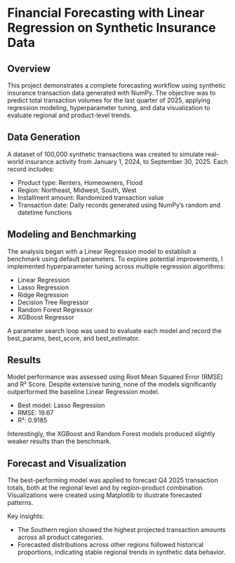 # Financial Forecasting with Linear Regression on Synthetic Insurance Data
## Overview

This project demonstrates a complete forecasting workflow using synthetic insurance transaction data generated with NumPy.
The objective was to predict total transaction volumes for the last quarter of 2025, applying regression modeling, hyperparameter tuning, and data visualization to evaluate regional and product-level trends.

## Data Generation

A dataset of 100,000 synthetic transactions was created to simulate real-world insurance activity from January 1, 2024, to September 30, 2025.
Each record includes:

* Product type: Renters, Homeowners, Flood
* Region: Northeast, Midwest, South, West
* Installment amount: Randomized transaction value
* Transaction date: Daily records generated using NumPy’s random and datetime functions

## Modeling and Benchmarking

The analysis began with a Linear Regression model to establish a benchmark using default parameters.
To explore potential improvements, I implemented hyperparameter tuning across multiple regression algorithms:

* Linear Regression
* Lasso Regression
* Ridge Regression
* Decision Tree Regressor
* Random Forest Regressor
* XGBoost Regressor

A parameter search loop was used to evaluate each model and record the best_params, best_score, and best_estimator.

## Results

Model performance was assessed using Root Mean Squared Error (RMSE) and R² Score.
Despite extensive tuning, none of the models significantly outperformed the baseline Linear Regression model.

* Best model: Lasso Regression
* RMSE: 19.67
* R²: 0.9185

Interestingly, the XGBoost and Random Forest models produced slightly weaker results than the benchmark.

## Forecast and Visualization

The best-performing model was applied to forecast Q4 2025 transaction totals, both at the regional level and by region-product combination.
Visualizations were created using Matplotlib to illustrate forecasted patterns.

Key insights:

* The Southern region showed the highest projected transaction amounts across all product categories.
* Forecasted distributions across other regions followed historical proportions, indicating stable regional trends in synthetic data behavior.